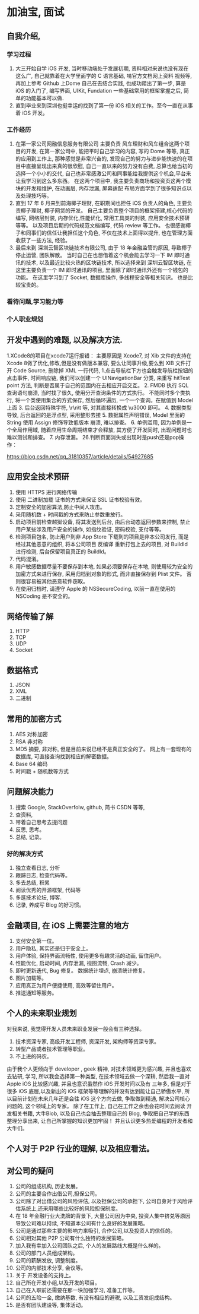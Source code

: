 # 加油宝, 面试

## 自我介绍,

### 学习过程

1. 大三开始自学 iOS 开发, 当时移动端处于发展初期, 资料相对来说也没有现在这么广, 自己就靠着在大学里面学的 C 语言基础, 啃官方文档网上资料 视频等, 再加上参考 Github 上Dome 自己在去结合实践, 也成功踏出了第一步, 算是 iOS 的入门了, 编写界面, UIKit, Fundation 一些基础常用的框架掌握之后, 简单的功能基本可以做.
2. 直到毕业来到深圳也挺幸运的找到了第一份 iOS 相关的工作。至今一直在从事着 iOS 开发。
### 工作经历

1. 在第一家公司网融信息服务有限公司 主要负责 风车理财和风车组合这两个项目的开发, 在第一家公司中, 能把平时自己学习的内容, 写的 Dome 等等, 真正的应用到工作上, 那种感觉是非常兴奋的, 发现自己的努力与进步能快速的在项目中直接呈现出来真的很欣慰, 自己一直以来的努力没有白费, 总算也给当初的选择一个小小的交代, 自己也非常感激公司和同事能给我提供这个机会,平台来让我学习到这么多东西。
   在这两个项目中, 我主要负责商场和投资页这两个模块的开发和维护, 在动画层, 内存泄漏, 屏幕适配 布局方面学到了很多知识点以及处理技巧等。 
2. 直到 17 年 6 月来到前海椰子理财, 在职期间也担任 iOS 负责人的角色, 主要负责椰子理财, 椰子网贷的开发。 自己主要负责整个项目的框架搭建,核心代码的编写, 网络层封装, 内存优化,性能优化, 常用工具类的封装, 应用安全技术预研等等。 以及项目后期的代码规范文档编写, 代码 review 等工作。 也很感谢椰子和同事们的信任让我担任这个角色, 不仅在技术上面得以提升, 也在管理方面收获了一些方法, 经验。
3. 最后来到 深圳云智区块链技术有限公司, 由于 18 年金融监管的原因, 导致椰子停止运营, 团队解散。 当时自己在也想借着这个机会能去学习一下 IM 即时通讯的技术, 以及最近比较火热的区块链技术, 所以选择来到 深圳云智区块链, 在这里主要负责一个 IM 即时通讯的项目, 里面除了即时通讯外还有一个钱包的功能。 在这里学习到了 Socket, 数据库操作, 多线程安全等相关知识。 也是比较宝贵的。



### 看待问题,学习能力等

### 个人职业规划

## 开发中遇到的难题, 以及解决方法.

1.XCode8的项目在xcode7运行报错： 主要原因是 Xcode7, 对 Xib 文件的支持在 Xcode 8做了优化,修改,但是没有做版本兼容, 要么让同事升级,要么到 XIB 文件打开 Code Source, 删除掉 XML 一行代码,
1.点击导航栏下方也会触发导航栏按钮的点击事件, 时间响应链, 我们可以创建一个 UINavigationBar 分类, 来重写 hitTest point 方法, 判断是否属于自己的范围内在去相应开启交互。
2. FMDB 执行 SQL 查询语句崩溃, 当时找了很久,  使用分开查询条件的方式执行。 不能同时多个类执行, 将一个类使用集合的方式保存, 然后循环遍历, 一个一个查询。在赋值到 Model 上面
3. 后台返回特殊字符, \r\n\t 等,  对其直接转换成 \u3000 即可。
4. 数据类型导致, 后台返回的是浮点型, 采用整形去接
5. 数据属性声明错误, Model 里面的 String 使用 Assign 修饰导致低版本 崩溃, 难以排查。
6. 单例滥用, 因为单例是一个全局作用域, 随着应用生命周期结束才会释放, 其方便了开发同时, 出现问题时也难以测试和排查。
7. 内存泄漏。
26.判断页面消失或出现时是push还是pop操作：

https://blog.csdn.net/qq_31810357/article/details/54927685



## 应用安全技术预研

1. 使用 HTTPS 进行网络传输
2. 使用 二进制加载 证书的方式来保证 SSL 证书校验有效。
3. 定制安全的加密算法,防止中间人攻击。 
4. 采用随机数 + 时间戳的方式来防止参数重放行。
5. 启动项目前检查越狱设备, 将其发送到后台, 由后台动态返回参数来控制, 禁止用户某些涉及用户安全的操作, 如指纹验证, 密码校验, 支付等等。 
6. 检测项目包名, 防止用户到非  App Store 下载到的项目是非本公司发行, 而是经过其他恶意的组织, 将本公司项目 反编译 重新打包上去的项目,  对 BuildId 进行检测,   后台保留项目真正的 BuildId。
7. 代码混淆。
8. 用户敏感数据尽量不要保存到本地, 如果必须要保存在本地, 则使用较为安全的加密方式来进行保存, 采用归档到对象的形式, 而非直接保存到 Plist 文件。 否则很容易被其他恶意软件窃取。
9. 在使用归档时, 请遵守 Apple 的 NSSecureCoding, 以前一直在使用的 NSCoding 是不安全的。

## 网络传输了解

1. HTTP
2. TCP
3. UDP
4. Socket

## 数据格式

1. JSON
2. XML
3. 二进制

## 常用的加密方式

1. AES 对称加密
2. RSA 非对称
3. MD5 摘要, 非对称, 但是目前来说已经不是真正安全的了。 网上有一套现有的数据库, 可直接查询找到相应的解密数据。
4. Base 64 编码
5. 时间戳 + 随机数等方式

## 问题解决能力

1. 搜索  Google, StackOverfolw,  github, 简书 CSDN 等等,
2. 查资料, 
3. 带着自己思考去提问题
4. 反思, 思考。
5. 总结, 记录。

### 好的解决方式

1. 独立查看日志, 分析
2. 跟踪日志, 检查代码等。
3. 多去总结, 积累
4. 阅读优秀的开源框架, 代码等
5. 多逛技术论坛, 博客.
6. 记录, 养成写 Blog 的好习惯。

## 金融项目, 在 iOS 上需要注意的地方

1. 支付安全第一位。
2. 用户隐私, 其实还是归于安全上。
3. 用户体验, 保持界面流畅性, 使用更多有趣灵活的动画, 留住用户。
4. 性能优化, 启动时间, 内存泄漏, 视图流畅, Crash 减少。
5. 即时更新迭代, Bug 修复。 数据统计埋点, 崩溃统计修复。
6. 图片加载等。
7. 应用真正为用户便捷使用, 高效等留住用户。
8. 推送通知等服务。

## 个人的未来职业规划

对我来说, 我觉得开发人员未来职业发展一般会有三种选择。
1. 技术资深专家, 高级开发工程师, 资深开发, 架构师等资深专家。
2. 转型产品或者技术管理等职业。
3. 不上进的码农。

由于我个人更倾向于 developer , geek 精神, 对技术领域更为感兴趣, 并且也喜欢去钻研, 学习, 所以我会选择第一种类型, 在技术领域去做一个深耕, 然后我一直对 Apple iOS 比较感兴趣, 并且也意识虽然作 iOS 开发时间以及有 三年多, 但是对于很多 iOS 底层,以及新出的 iOS 框架等等理解的并没有达到能让自己骄傲水平, 所以目前计划在未来几年还是会往 iOS 这个方向去做, 争取做到精通, 解决公司核心问题的, 这个领域上的专家。 
除了在工作上, 自己在工作之余也会花时间去阅读 开发相关书籍, 大牛Blob, 以及自己也会抽去整理自己的 Blog, 争取把自己学的东西 整理分享出来, 让自己所掌握的知识更加牢固！ 并且认识更多热爱编程的开发者和大牛们。

## 个人对于 P2P 行业的理解, 以及相应看法。

## 对公司的疑问

1. 公司的组成机构, 历史发展。
2. 公司的主要合作出借公司,担保公司。
3. 公司除了对出借公司的风险评估, 以及担保公司的承担下, 公司自身对于风险评估系统上,还采用哪些比较好的风险担保制度。
4. 在 18 年金融行业大洗牌的背景下, 大量公司因为中央, 投资人集中挤兑等原因导致公司难以持续, 不知道本公司有什么良好的发展策略。
5. 公司是通过那些主要的影响力来吸引, 合作公司,以及投资人的信任的。
6. 公司相对其他 P2P 公司有什么独特的发展策略。
7. 加入我有幸加入公司团队之后, 个人的发展路线大概是什么样的。
8. 公司的部门人员组成架构。
9. 公司的薪酬发放, 调整制度。
10. 公司的内部技术分享, 会议等。
11. 关于 开发设备的支持上。
12. 自己所在开发小组,以及开发的项目。
13. 自己在入职前还需要在那一块加强学习, 准备工作等。
14. 公司的五险一金, 缴纳基数, 有没有相应的避税, 以及工资发组成结构。
15. 是否有团队建设等, 集体活动。

